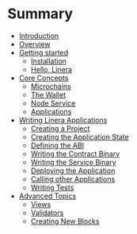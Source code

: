 # Summary

- [Introduction](introduction.md)
- [Overview](overview.md)
- [Getting started](getting_started.md)
  - [Installation](getting_started/installation.md)
  - [Hello, Linera](getting_started/hello_linera.md)
- [Core Concepts](core_concepts.md)
  - [Microchains](core_concepts/microchains.md)
  - [The Wallet](core_concepts/wallet.md)
  - [Node Service](core_concepts/node_service.md)
  - [Applications](core_concepts/applications.md)
- [Writing Linera Applications](sdk.md)
  - [Creating a Project](sdk/creating_a_project.md)
  - [Creating the Application State](sdk/state.md)
  - [Defining the ABI](sdk/abi.md)
  - [Writing the Contract Binary](sdk/contract.md)
  - [Writing the Service Binary](sdk/service.md)
  - [Deploying the Application](sdk/deploy.md)
  - [Calling other Applications](sdk/composition.md)
  - [Writing Tests](sdk/testing.md)
- [Advanced Topics](advanced_topics.md)
  - [Views](advanced_topics/views.md)
  - [Validators](advanced_topics/validators.md)
  - [Creating New Blocks](advanced_topics/block_creation.md)

<!-- prettier-ignore-start -->
<!--
  - [Adding Re-Entrancy](advanced_topics/reentrancy.md)
  - [Execution Model](advanced_topics/execution_model.md)

- [Examples](./examples.md)
  - [Hello World](./examples/hello_world.md)
- [Glossary](./glossary.md)
-->
<!-- prettier-ignore-end -->
